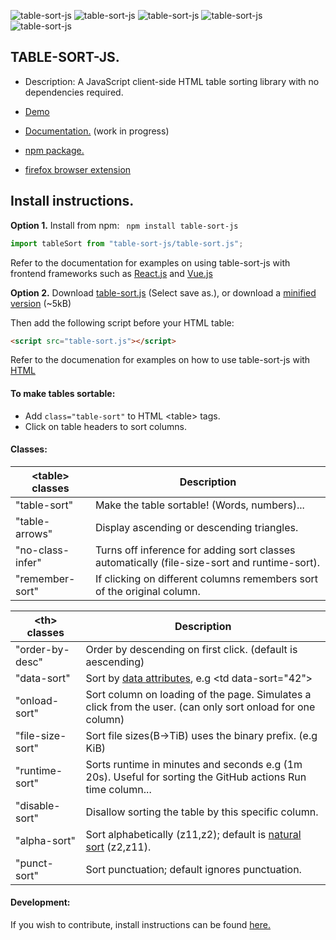 ![table-sort-js](https://img.shields.io/npm/v/table-sort-js)
![table-sort-js](https://img.shields.io/npm/dm/table-sort-js)
![table-sort-js](https://img.shields.io/github/repo-size/leewannacott/table-sort-js)
![table-sort-js](https://img.shields.io/github/license/LeeWannacott/table-sort-js)
![table-sort-js](https://img.shields.io/github/actions/workflow/status/leewannacott/table-sort-js/jest.yml?branch=master)

## TABLE-SORT-JS.

- Description: A JavaScript client-side HTML table sorting library with no dependencies required.

- [Demo](https://leewannacott.github.io/Portfolio/#/GitHub)
- [Documentation.](https://leewannacott.github.io/table-sort-js/docs/about.html)
  (work in progress)
- [npm package.](https://www.npmjs.com/package/table-sort-js)
- [firefox browser extension](https://addons.mozilla.org/en-US/firefox/addon/table-sort-js/)

## Install instructions.

<b>Option 1.</b> Install from npm: ` npm install table-sort-js`

```javascript
import tableSort from "table-sort-js/table-sort.js";
```

Refer to the documentation for examples on using table-sort-js with frontend frameworks such as
[React.js](https://leewannacott.github.io/table-sort-js/docs/react.html) and [Vue.js](https://leewannacott.github.io/table-sort-js/docs/vue.html)

<b>Option 2.</b> Download [table-sort.js](https://leewannacott.github.io/table-sort-js/table-sort.js) (Select save as.), or download a [minified version](https://cdn.jsdelivr.net/npm/table-sort-js) (~5kB)

Then add the following script before your HTML table:

```html
<script src="table-sort.js"></script>
```

Refer to the documenation for examples on how to use table-sort-js with [HTML](https://leewannacott.github.io/table-sort-js/docs/html5.html)

#### To make tables sortable:

- Add `class="table-sort"` to HTML &lt;table&gt; tags.
- Click on table headers to sort columns.

#### Classes:

| &lt;table&gt; classes | Description                                                                                  |
| --------------------- | -------------------------------------------------------------------------------------------- |
| "table-sort"          | Make the table sortable! (Words, numbers)...                                                 |
| "table-arrows"        | Display ascending or descending triangles.                                                   |
| "no-class-infer"      | Turns off inference for adding sort classes automatically (file-size-sort and runtime-sort). |
| "remember-sort"       | If clicking on different columns remembers sort of the original column.                      |

| &lt;th&gt; classes | Description                                                                                                                             |
| ------------------ | --------------------------------------------------------------------------------------------------------------------------------------- |
| "order-by-desc"    | Order by descending on first click. (default is aescending)                                                                             |
| "data-sort"        | Sort by [data attributes](https://developer.mozilla.org/en-US/docs/Learn/HTML/Howto/Use_data_attributes), e.g &lt;td data-sort="42"&gt; |
| "onload-sort"      | Sort column on loading of the page. Simulates a click from the user. (can only sort onload for one column)                              |
| "file-size-sort"   | Sort file sizes(B->TiB) uses the binary prefix. (e.g KiB)                                                                               |
| "runtime-sort"     | Sorts runtime in minutes and seconds e.g (1m 20s). Useful for sorting the GitHub actions Run time column...                             |
| "disable-sort"     | Disallow sorting the table by this specific column.                                                                                     |
| "alpha-sort"       | Sort alphabetically (z11,z2); default is [natural sort](https://en.wikipedia.org/wiki/Natural_sort_order) (z2,z11).                     |
| "punct-sort"       | Sort punctuation; default ignores punctuation.                                                                                          |

#### Development:

If you wish to contribute, install instructions can be found [here.](https://leewannacott.github.io/table-sort-js/docs/development.html)
